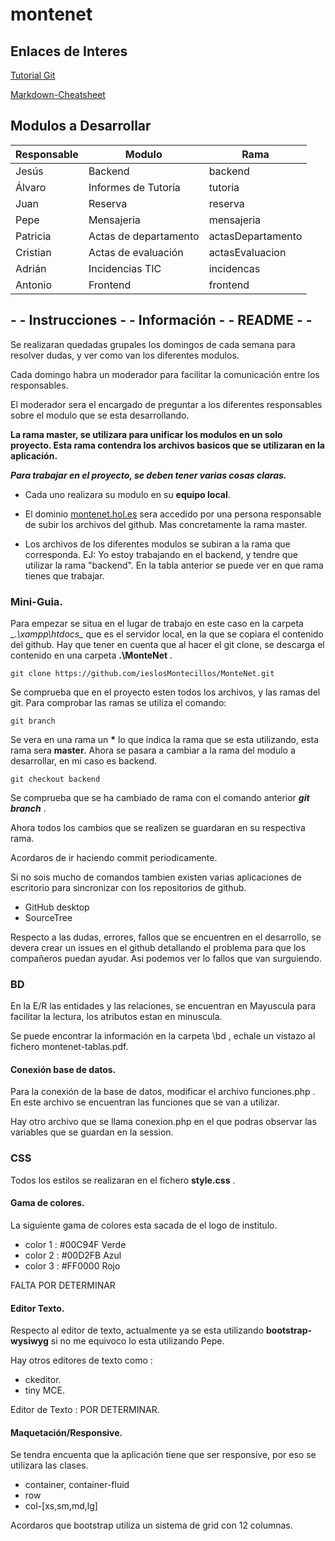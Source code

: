 # montenet

## Enlaces de Interes

[Tutorial Git](https://www.youtube.com/watch?v=zH3I1DZNovk "codigofacilito")

[Markdown-Cheatsheet](https://github.com/adam-p/markdown-here/wiki/Markdown-Cheatsheet "markdown")

## Modulos a Desarrollar

| Responsable 	| Modulo 				| Rama					| 
| ---- 			| -----------------	 	| ----					|
| Jesús 		| Backend 			 	| backend				|
| Álvaro 		| Informes de Tutoría	| tutoria				|
| Juan 			| Reserva			 	| reserva				|
| Pepe 			| Mensajeria		 	| mensajeria			|
| Patricia 		| Actas de departamento	| actasDepartamento 	|
| Cristian 		| Actas de evaluación	| actasEvaluacion		|
| Adrián 		| Incidencias TIC		| incidencas			|
| Antonio 		| Frontend			 	| frontend				|

## - - Instrucciones - - Información - - README - -

Se realizaran quedadas grupales los domingos de cada semana para resolver dudas, y ver como van los diferentes modulos.

Cada domingo habra un moderador para facilitar la comunicación entre los responsables.

El moderador sera el encargado de preguntar a los diferentes responsables sobre el modulo que se esta desarrollando.

__La rama master, se utilizara para unificar los modulos en un solo proyecto. Esta rama contendra los archivos basicos que se utilizaran en la aplicación.__

___Para trabajar en el proyecto, se deben tener varias cosas claras.___

- Cada uno realizara su modulo en su __equipo local__.

- El dominio [montenet.hol.es](http://montenet.hol.es/ "montenet.hol.es") sera accedido por una persona responsable de subir los archivos del github. Mas concretamente la rama master.

- Los archivos de los diferentes modulos se subiran a la rama que corresponda. EJ: Yo estoy trabajando en el backend, y tendre que utilizar la rama "backend". En la tabla anterior se puede ver en que rama tienes que trabajar.

### Mini-Guia.

Para empezar se situa en el lugar de trabajo en este caso en la carpeta __.\xampp\htdocs\__ que es el servidor local, en la que se copiara el contenido del github. Hay que tener en cuenta que al hacer el git clone, se descarga el contenido en una carpeta __.\MonteNet__ .

	git clone https://github.com/ieslosMontecillos/MonteNet.git

Se comprueba que en el proyecto esten todos los archivos, y las ramas del git. Para comprobar las ramas se utiliza el comando:

	git branch

Se vera en una rama un __*__ lo que indica la rama que se esta utilizando, esta rama sera __master__. Ahora se pasara a cambiar a la rama del modulo a desarrollar, en mi caso es backend.

	git checkout backend

Se comprueba que se ha cambiado de rama con el comando anterior ___git branch___ .

Ahora todos los cambios que se realizen se guardaran en su respectiva rama. 

Acordaros de ir haciendo commit periodicamente.

Si no sois mucho de comandos tambien existen varias aplicaciones de escritorio para sincronizar con los repositorios de github.

- GitHub desktop
- SourceTree

Respecto a las dudas, errores, fallos que se encuentren en el desarrollo, se devera crear un issues en el github detallando el problema para que los compañeros puedan ayudar. Asi podemos ver lo fallos que van surguiendo.

### BD

En la E/R las entidades y las relaciones, se encuentran en Mayuscula para facilitar la lectura, los atributos estan en minuscula.

Se puede encontrar la información en la carpeta \bd , echale un vistazo al fichero montenet-tablas.pdf.

#### Conexión base de datos.

Para la conexión de la base de datos, modificar el archivo funciones.php . En este archivo se encuentran las funciones que se van a utilizar. 

Hay otro archivo que se llama conexion.php en el que podras observar las variables que se guardan en la session.

### CSS

Todos los estilos se realizaran en el fichero __style.css__ .

#### Gama de colores.

La siguiente gama de colores esta sacada de el logo de institulo.

- color 1 : #00C94F Verde
- color 2 : #00D2FB Azul
- color 3 : #FF0000 Rojo

FALTA POR DETERMINAR

#### Editor Texto.

Respecto al editor de texto, actualmente ya se esta utilizando __bootstrap-wysiwyg__ si no me equivoco lo esta utilizando Pepe.

Hay otros editores de texto como :

- ckeditor.
- tiny MCE.

Editor de Texto : POR DETERMINAR.

#### Maquetación/Responsive.

Se tendra encuenta que la aplicación tiene que ser responsive, por eso se utilizara las clases.

- container, container-fluid
- row
- col-[xs,sm,md,lg]

Acordaros que bootstrap utiliza un sistema de grid con 12 columnas.


